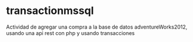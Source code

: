 # transactionmssql
Actividad de agregar una compra a la base de datos adventureWorks2012, usando una api rest con php y usando transacciones
